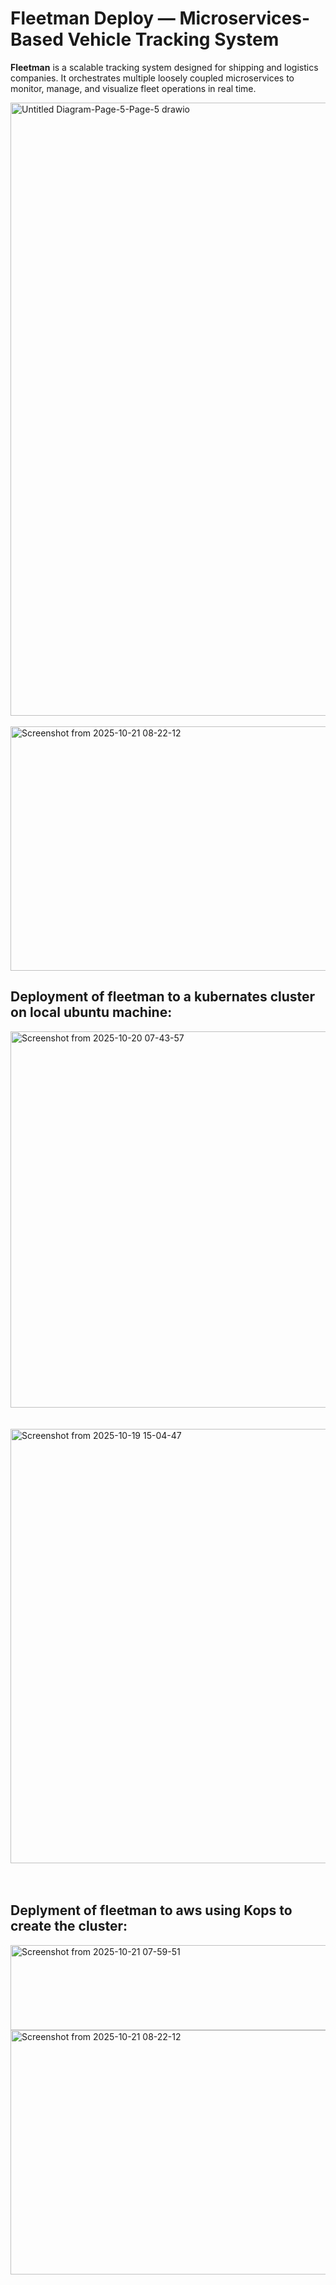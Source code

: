 # Fleetman Deploy — Microservices-Based Vehicle Tracking System
**Fleetman** is a scalable tracking system designed for shipping and logistics companies. It orchestrates multiple loosely coupled microservices to monitor, manage, and visualize fleet operations in real time.

<img width="1651" height="981" alt="Untitled Diagram-Page-5-Page-5 drawio" src="https://github.com/user-attachments/assets/57afa9c1-f15e-4a5b-b354-9a561e2d4f48" />

<br>
<br><img width="1104" height="391" alt="Screenshot from 2025-10-21 08-22-12" src="https://github.com/user-attachments/assets/cf71e05c-06aa-43d9-8bce-01f97246f28a" />

<br>

## Deployment of fleetman to a kubernates cluster on local ubuntu machine:
<img width="1074" height="602" alt="Screenshot from 2025-10-20 07-43-57" src="https://github.com/user-attachments/assets/16c9872a-013c-4226-97ca-6695bcce5db9" />

<br>
<br>
<br>

<img width="1297" height="695" alt="Screenshot from 2025-10-19 15-04-47" src="https://github.com/user-attachments/assets/b798aa66-8c4a-45b7-bfb6-26103ca03846" />
<br>
<br>
<br>

## Deplyment of fleetman to aws using Kops to create the cluster:
<img width="1074" height="136" alt="Screenshot from 2025-10-21 07-59-51" src="https://github.com/user-attachments/assets/59c3b81f-67c7-4d8e-bf1a-ce7b031f969d" />
<img width="1104" height="391" alt="Screenshot from 2025-10-21 08-22-12" src="https://github.com/user-attachments/assets/1ca60fdd-c3f6-464f-884f-19ea800147e9" />
